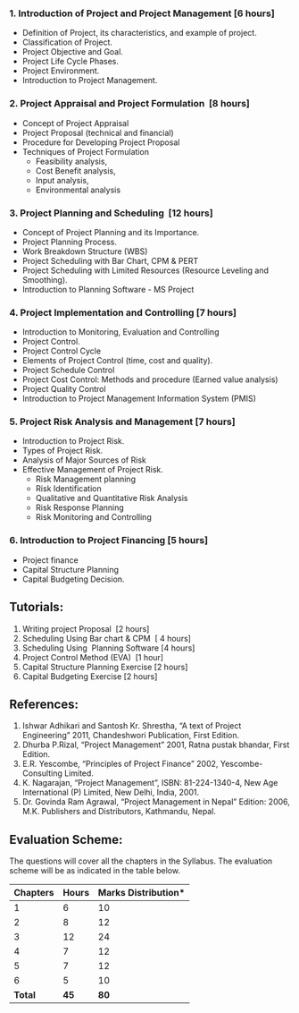 ### **1. Introduction of Project and Project Management [6 hours]**

* Definition of Project, its characteristics, and example of project.
* Classification of Project. 
* Project Objective and Goal.
* Project Life Cycle Phases.
* Project Environment. 
* Introduction to Project Management. 

### **2. Project Appraisal and Project Formulation  [8 hours]**

* Concept of Project Appraisal 
* Project Proposal (technical and financial)
* Procedure for Developing Project Proposal
* Techniques of Project Formulation 
    * Feasibility analysis,
    * Cost Benefit analysis,
    * Input analysis,
    * Environmental analysis

### **3. Project Planning and Scheduling  [12 hours]**

* Concept of Project Planning and its Importance. 
* Project Planning Process. 
* Work Breakdown Structure (WBS) 
* Project Scheduling with Bar Chart, CPM & PERT 
* Project Scheduling with Limited Resources (Resource Leveling and Smoothing).
* Introduction to Planning Software - MS Project

### **4. Project Implementation and Controlling [7  hours]**

* Introduction to Monitoring, Evaluation and Controlling
* Project Control. 
* Project Control Cycle 
* Elements of Project Control (time, cost and quality).
* Project Schedule Control 
* Project Cost Control: Methods and procedure (Earned value analysis)
* Project Quality Control
* Introduction to Project Management Information System (PMIS)

### **5. Project Risk Analysis and Management [7 hours]**

* Introduction to Project Risk. 
* Types of Project Risk. 
* Analysis of Major Sources of Risk
* Effective Management of Project Risk. 
    * Risk Management planning
    * Risk Identification
    * Qualitative and Quantitative Risk Analysis  
    * Risk Response Planning 
    * Risk Monitoring and Controlling

### **6. Introduction to Project Financing [5 hours]**

* Project finance
* Capital Structure Planning
* Capital Budgeting Decision.

## **Tutorials:**

1. Writing project Proposal  [2 hours]
2. Scheduling Using Bar chart & CPM  [  4 hours]
3. Scheduling Using  Planning Software [4  hours]  
4. Project Control Method (EVA)  [1 hour]
5. Capital Structure Planning Exercise  [2 hours]
6. Capital Budgeting Exercise [2 hours]

## **References:**

1. Ishwar Adhikari  and Santosh Kr. Shrestha, &ldquo;A text of Project Engineering&rdquo; 2011, Chandeshwori  Publication, First Edition. 
2. Dhurba P.Rizal,  &ldquo;Project Management&rdquo; 2001, Ratna pustak bhandar, First Edition. 
3. E.R. Yescombe,  &ldquo;Principles of Project Finance&rdquo; 2002, Yescombe-Consulting Limited.
4. K. Nagarajan,  &ldquo;Project Management&rdquo;, ISBN: 81-224-1340-4, New Age International (P) Limited,  New Delhi, India, 2001. 
5. Dr. Govinda Ram  Agrawal, &ldquo;Project Management in Nepal&rdquo; Edition: 2006, M.K. Publishers and  Distributors, Kathmandu, Nepal. 

## **Evaluation Scheme:**

The questions will cover all the chapters in the Syllabus. The evaluation scheme will be as indicated in the table below.

| Chapters  | Hours  | Marks Distribution* |
| --------- | ------ | ------------------- |
| 1         | 6      | 10                  |
| 2         | 8      | 12                  |
| 3         | 12     | 24                  |
| 4         | 7      | 12                  |
| 5         | 7      | 12                  |
| 6         | 5      | 10                  |
| **Total** | **45** | **80**              |

